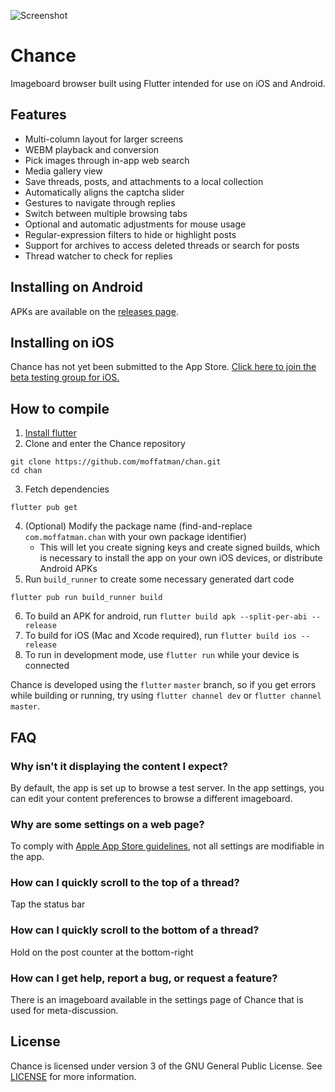 ![Screenshot](https://callum.crabdance.com/assets/promo.png)

# Chance

Imageboard browser built using Flutter intended for use on iOS and Android.

## Features

- Multi-column layout for larger screens
- WEBM playback and conversion
- Pick images through in-app web search
- Media gallery view
- Save threads, posts, and attachments to a local collection
- Automatically aligns the captcha slider
- Gestures to navigate through replies
- Switch between multiple browsing tabs
- Optional and automatic adjustments for mouse usage
- Regular-expression filters to hide or highlight posts
- Support for archives to access deleted threads or search for posts
- Thread watcher to check for replies

## Installing on Android

APKs are available on the [releases page](https://github.com/moffatman/chan/releases/).

## Installing on iOS

Chance has not yet been submitted to the App Store. [Click here to join the beta testing group for iOS.](https://testflight.apple.com/join/gdHJSbzI)

## How to compile

1. [Install flutter](https://docs.flutter.dev/get-started/install)
2. Clone and enter the Chance repository
```
git clone https://github.com/moffatman/chan.git
cd chan
```
3. Fetch dependencies
```
flutter pub get
```
4. (Optional) Modify the package name (find-and-replace `com.moffatman.chan` with your own package identifier)
    - This will let you create signing keys and create signed builds, which is necessary to install the app on your own iOS devices, or distribute Android APKs
5. Run `build_runner` to create some necessary generated dart code
```
flutter pub run build_runner build
```
6. To build an APK for android, run `flutter build apk --split-per-abi --release`
7. To build for iOS (Mac and Xcode required), run `flutter build ios --release`
8. To run in development mode, use `flutter run` while your device is connected

Chance is developed using the `flutter` `master` branch, so if you get errors while building or running, try using `flutter channel dev` or `flutter channel master`. 

## FAQ

### Why isn't it displaying the content I expect?

By default, the app is set up to browse a test server. In the app settings, you can edit your content preferences to browse a different imageboard. 

### Why are some settings on a web page?

To comply with [Apple App Store guidelines](https://developer.apple.com/app-store/review/guidelines/#user-generated-content), not all settings are modifiable in the app. 

### How can I quickly scroll to the top of a thread?

Tap the status bar

### How can I quickly scroll to the bottom of a thread?

Hold on the post counter at the bottom-right

### How can I get help, report a bug, or request a feature?

There is an imageboard available in the settings page of Chance that is used for meta-discussion.

## License

Chance is licensed under version 3 of the GNU General Public License. See [LICENSE](https://github.com/moffatman/chan/blob/master/LICENSE) for more information. 
